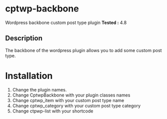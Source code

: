 # cptwp-backbone
Wordpress backbone custom post type plugin 
**Tested :** 4.8

## Description

The backbone of the wordpress plugin allows you to add some custom post type. 

# Installation 
1. Change the plugin names.
2. Change CptwpBackbone with your plugin classes names
3. Change cptwp_item with your custom post type name
4. Change cptwp_category with your custom post type category
5. Change ctpwp-list with your shortcode 
